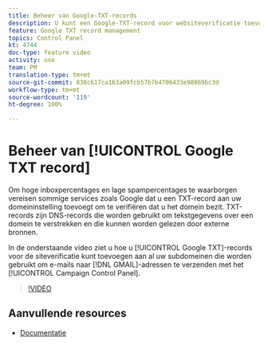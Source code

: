 ```yaml
---
title: Beheer van Google-TXT-records
description: U kunt een Google-TXT-record voor websiteverificatie toevoegen aan al uw subdomeinen die worden gebruikt om e-mails naar GMAIL-adressen te verzenden via het Configuratiescherm van Campaign.
feature: Google TXT record management
topics: Control Panel
kt: 4744
doc-type: feature video
activity: use
team: PM
translation-type: tm+mt
source-git-commit: 838c617ca163a09fcb57b7b4706433e98869bc3d
workflow-type: tm+mt
source-wordcount: '119'
ht-degree: 100%

---
```



# Beheer van [!UICONTROL Google TXT record]

Om hoge inboxpercentages en lage spampercentages te waarborgen vereisen sommige services zoals Google dat u een TXT-record aan uw domeininstelling toevoegt om te verifiëren dat u het domein bezit. TXT-records zijn DNS-records die worden gebruikt om tekstgegevens over een domein te verstrekken en die kunnen worden gelezen door externe bronnen.

In de onderstaande video ziet u hoe u [!UICONTROL Google TXT]-records voor de siteverificatie kunt toevoegen aan al uw subdomeinen die worden gebruikt om e-mails naar [!DNL GMAIL]-adressen te verzenden met het [!UICONTROL Campaign Control Panel].

>[!VIDEO](https://video.tv.adobe.com/v/32369?quality=12)

## Aanvullende resources

* [Documentatie](https://docs.adobe.com/content/help/nl-NL/control-panel/using/subdomains-and-certificates/managing-txt-records.html)